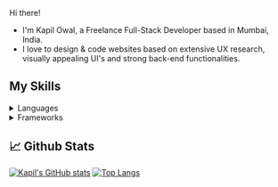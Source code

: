 Hi there!

- I'm Kapil Owal, a Freelance Full-Stack Developer based in Mumbai, India.
- I love to design & code websites based on extensive UX research, visually appealing UI's and strong back-end functionalities.

## My Skills
<details>
  <summary>Languages</summary>
  
  ![](https://img.shields.io/badge/Python-informational?style=flat&logo=python&logoColor=white&color=343434)
  ![](https://img.shields.io/badge/JavaScript-informational?style=flat&logo=javascript&logoColor=white&color=343434)
  ![](https://img.shields.io/badge/Java-informational?style=flat&logo=java&logoColor=white&color=343434)
  ![](https://img.shields.io/badge/PHP-informational?style=flat&logo=php&logoColor=white&color=343434)
  
</details>

<details>
  <summary>Frameworks</summary>
  
  ![](https://img.shields.io/badge/Django-informational?style=flat&logo=django&logoColor=white&color=343434)
  ![](https://img.shields.io/badge/Flask-informational?style=flat&logo=flask&logoColor=white&color=343434)
  ![](https://img.shields.io/badge/React-informational?style=flat&logo=react&logoColor=white&color=343434)

</details>

## :chart_with_upwards_trend: Github Stats
[![Kapil's GitHub stats](https://github-readme-stats.vercel.app/api?username=kapilowal&hide=contribs&hide_border=true&show_icons=true)](https://github.com/kapilowal/github-readme-stats) [![Top Langs](https://github-readme-stats.vercel.app/api/top-langs/?username=kapilowal&layout=compact&hide_border=true)](https://github.com/kapilowal/github-readme-stats)



<!--
**kapilowal/kapilowal** is a ✨ _special_ ✨ repository because its `README.md` (this file) appears on your GitHub profile.

Here are some ideas to get you started:

- 🔭 I’m currently working on ...
- 🌱 I’m currently learning ...
- 👯 I’m looking to collaborate on ...
- 🤔 I’m looking for help with ...
- 💬 Ask me about ...
- 📫 How to reach me: ...
- 😄 Pronouns: ...
- ⚡ Fun fact: ...
-
